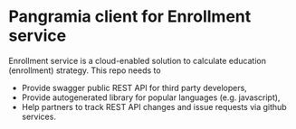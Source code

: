 # Pangramia client for Enrollment service

Enrollment service is a cloud-enabled solution to calculate education (enrollment) strategy. This repo needs to 

  - Provide swagger public REST API for third party developers,
  - Provide autogenerated library for popular languages (e.g. javascript),
  - Help partners to track REST API changes and issue requests via github services.

